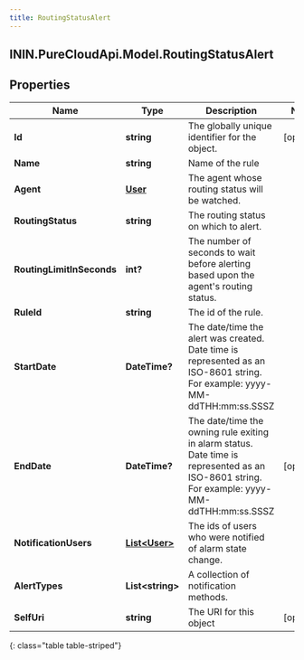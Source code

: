 ```yaml
---
title: RoutingStatusAlert
---
```

## ININ.PureCloudApi.Model.RoutingStatusAlert

## Properties

|Name | Type | Description | Notes|
|------------ | ------------- | ------------- | -------------|
| **Id** | **string** | The globally unique identifier for the object. | [optional] |
| **Name** | **string** | Name of the rule | |
| **Agent** | [**User**](User.html) | The agent whose routing status will be watched. | |
| **RoutingStatus** | **string** | The routing status on which to alert. | |
| **RoutingLimitInSeconds** | **int?** | The number of seconds to wait before alerting based upon the agent&#39;s routing status. | |
| **RuleId** | **string** | The id of the rule. | |
| **StartDate** | **DateTime?** | The date/time the alert was created. Date time is represented as an ISO-8601 string. For example: yyyy-MM-ddTHH:mm:ss.SSSZ | |
| **EndDate** | **DateTime?** | The date/time the owning rule exiting in alarm status. Date time is represented as an ISO-8601 string. For example: yyyy-MM-ddTHH:mm:ss.SSSZ | [optional] |
| **NotificationUsers** | [**List&lt;User&gt;**](User.html) | The ids of users who were notified of alarm state change. | |
| **AlertTypes** | **List&lt;string&gt;** | A collection of notification methods. | |
| **SelfUri** | **string** | The URI for this object | [optional] |
{: class="table table-striped"}


